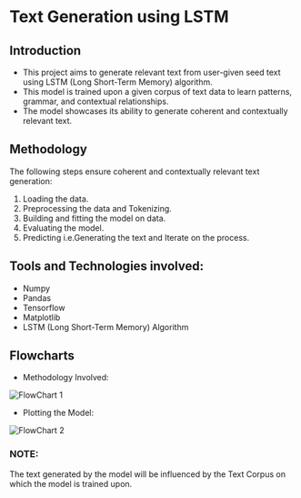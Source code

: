 # Text Generation using LSTM #
## Introduction ##
* This project aims to generate relevant text from user-given seed text using LSTM (Long Short-Term Memory) algorithm. 
* This model is trained upon a given corpus of text data to learn patterns, grammar, and contextual relationships. 
* The model showcases its ability to generate coherent and contextually relevant text.
## Methodology ##
The following steps ensure coherent and contextually relevant text generation:
1. Loading the data. 
2. Preprocessing the data and Tokenizing.
3. Building and fitting the model on data.
4. Evaluating the model.
5. Predicting i.e.Generating the text and Iterate on the process.
## Tools and Technologies involved: ##
* Numpy
* Pandas
* Tensorflow
* Matplotlib
* LSTM (Long Short-Term Memory) Algorithm
## Flowcharts ##
* Methodology Involved:

![FlowChart 1](https://github.com/TSS-sniper/Text_Generation_using_LSTM/assets/121627136/6e8c60eb-50db-48b6-b711-3f6a2db26bb6)

* Plotting the Model:

![FlowChart 2](https://github.com/TSS-sniper/Text_Generation_using_LSTM/assets/121627136/90be22d1-8345-4222-b63b-dd0fc33173bf)

### NOTE: ###
The text generated by the model will be influenced by the Text Corpus on which the model is trained upon.
